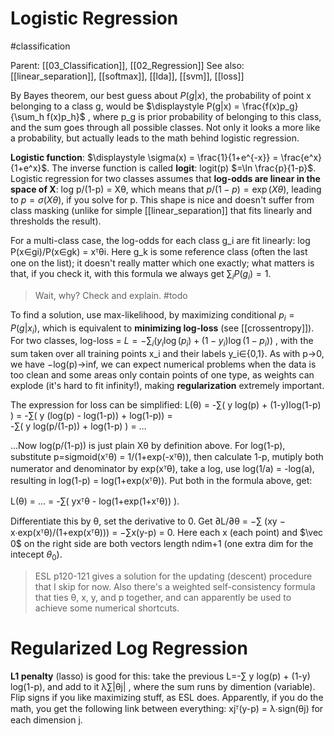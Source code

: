 # Logistic Regression

#classification

Parent: [[03_Classification]], [[02_Regression]]
See also: [[linear_separation]], [[softmax]], [[lda]], [[svm]], [[loss]]


By Bayes theorem, our best guess about $P(g|x)$, the probability of point x belonging to a class g, would be $\displaystyle P(g|x) = \frac{f(x)p_g}{\sum_h f(x)p_h}$ , where p_g is prior probability of belonging to this class, and the sum goes through all possible classes. Not only it looks a more like a probability, but actually leads to the math behind logistic regression.

**Logistic function**: $\displaystyle \sigma(x) = \frac{1}{1+e^{-x}} = \frac{e^x}{1+e^x}$. The inverse function is called **logit**: logit(p) $=\ln \frac{p}{1-p}$. Logistic regression for two classes assumes that **log-odds are linear in the space of X**: log p/(1-p) = Xθ, which means that $p/(1-p)=\exp(Xθ)$, leading to $p = σ(Xθ)$, if you solve for p. This shape is nice and doesn't suffer from class masking (unlike for simple [[linear_separation]] that fits linearly and thresholds the result).

For a multi-class case, the log-odds for each class g_i are fit linearly: log P(x∈gi)/P(x∈gk) = xᵀθi. Here g_k is some reference class (often the last one on the list); it doesn't really matter which one exactly; what matters is that, if you check it, with this formula we always get $∑_iP(g_i)=1$.

> Wait, why? Check and explain. #todo

To find a solution, use max-likelihood, by maximizing conditional $p_i = P(g|x_i)$, which is equivalent to **minimizing log-loss** (see [[crossentropy]]). For two classes, log-loss = $L = -∑_i(y_i \log(p_i) + (1-y_i)\log(1-p_i))$ , with the sum taken over all training points x_i and their labels y_i∈{0,1}. As with p→0, we have −log(p)→inf, we can expect numerical problems when the data is too clean and some areas only contain points of one type, as weights can explode (it's hard to fit infinity!), making  **regularization** extremely important. 

The expression for loss can be simplified: 
L(θ) = -∑( y log(p) + (1-y)log(1-p) ) =
-∑( y (log(p) - log(1-p)) + log(1-p)) =\
-∑( y log(p/(1-p)) + log(1-p) ) = …

...Now log(p/(1-p)) is just plain Xθ by definition above. For log(1-p), substitute p=sigmoid(xᵀθ) = 1/(1+exp(-xᵀθ)), then calculate 1-p, mutiply both numerator and denominator by exp(xᵀθ), take a log, use log(1/a) = -log(a), resulting in log(1-p) = log(1+exp(xᵀθ)). Put both in the formula above, get:

L(θ) = … = -∑( yxᵀθ - log(1+exp(1+xᵀθ)) ). 

Differentiate this by θ, set the derivative to 0. Get ∂L/∂θ = −∑ (xy − x∙exp(xᵀθ)/(1+exp(xᵀθ))) = −∑x(y-p) = 0. Here each x (each point) and $\vec 0$ on the right side are both vectors length ndim+1 (one extra dim for the intecept $θ_0$). 

> ESL p120-121 gives a solution for the updating (descent) procedure that I skip for now. Also there's a weighted self-consistency formula that ties θ, x, y, and p together, and can apparently be used to achieve some numerical shortcuts.

# Regularized Log Regression

**L1 penalty** (lasso) is good for this: take the previous L=-∑ y log(p) + (1-y) log(1-p), and add to it λ∑|θj| , where the sum runs by dimention (variable). Flip signs if you like maximizing stuff, as ESL does. Apparently, if you do the math, you get the following link between everything: xjᵀ(y-p) = λ∙sign(θj) for each dimension j.
